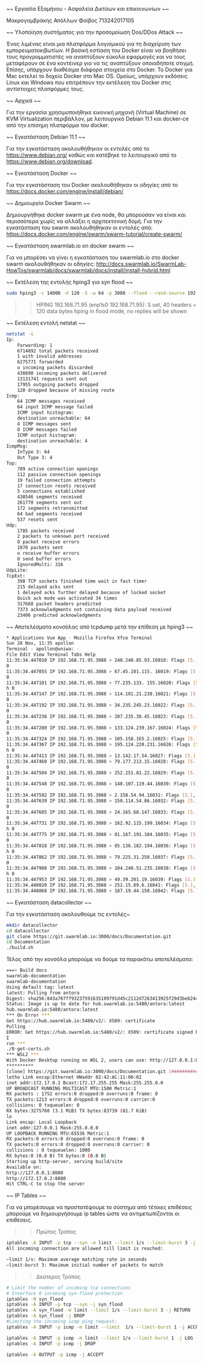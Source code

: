 ~~ Εργασία Εξαμήνου - Ασφαλεία Δικτύων και επικοινωνίων ~~

Μακρογαμβράκης Απόλλων Φοίβος
713242017105

~~ Υλοποίηση συστήματος για την προσομοίωση Dos/DDos Attack ~~

Ένας λιμένας είναι μια πλατφόρμα λογισμικού για τη διαχείριση των εμπορευματοκιβωτίων. 
Η βασική εστίαση του Docker είναι να βοηθήσει τους προγραμματιστές να αναπτύξουν εύκολα εφαρμογές και να τους μεταφέρουν σε ένα κοντέινερ για να τις αναπτύξουν οποιαδήποτε στιγμή.
Επίσης, υπάρχουν διαθέσιμα διάφορα στοιχεία στο Docker. Το Docker για Mac εκτελεί το δοχείο Docker στο Mac OS.
Ομοίως, υπάρχουν εκδόσεις Linux και Windows που επιτρέπουν την εκτέλεση του Docker στις αντίστοιχες πλατφόρμες τους.

~~ Αρχικά ~~

Για την εργασία χρησιμοποιήθηκε εικονική μηχανή (Virtual Machine) σε KVM Virtualization περιβάλλον, με λειτουργικό Debian 11.1 και docker-ce από την επίσημη πλατφόρμα του docker.

~~ Εγκατάσταση Debian 11.1 ~~

Για την εγκατάσταση ακολουθήθηκαν οι εντολές από το https://www.debian.org/ καθώς και κατέβηκε το λειτουργικό από το https://www.debian.org/download.

~~ Εγκατάσταση Docker ~~

Για την εγκατάσταση του Docker ακολουθήθηκαν οι οδηγίες από το https://docs.docker.com/engine/install/debian/

~~ Δημιουργία Docker Swarm ~~

Δημιουργήθηκε docker swarm με ένα node, θα μπορούσαν να είναι και περισσότερα χωρίς να αλλάξει η αρχιτεκτονική δομή.
Για την εγκατάσταση του swarm ακολουθήθηκαν οι εντολές από: https://docs.docker.com/engine/swarm/swarm-tutorial/create-swarm/

~~ Εγκατάσταση swarmlab.io on docker swarm ~~

Για να μπορέσει να γίνει η εγκατάσταση του swarmlab.io στο docker swarm ακολουθήθηκαν οι οδηγίες: http://docs.swarmlab.io/SwarmLab-HowTos/swarmlab/docs/swarmlab/docs/install/install-hybrid.html

~~ Εκτέλεση της εντολής hping3 για syn flood ~~

```bash
sudo hping3 -c 14000 -d 120 -S -w 64 -p 3088 --flood --rand-source 192.168.71.95
```
>> HPING 192.168.71.95 (enp1s0 192.168.71.95): S set, 40 headers + 120 data bytes hping in flood mode, no replies will be shown

~~ Εκτέλεση εντολή netstat ~~

```bash
netstat -s
Ip:
    Forwarding: 1
    6714892 total packets received
    1 with invalid addresses
    6275771 forwarded
    o incoming packets discarded
    438890 incoming packets delivered
    13131741 requests sent out
    17955 outgoing packets dropped
    120 dropped because of missing route
Icmp:
    64 ICMP messages received
    64 input ICMP message failed
    ICMP input histogram:
    destination unreachable: 64
    4 ICMP messages sent
    O ICMP messages failed
    ICMP output histogram:
    destination unreachable: 4
IcmpMsg:
    InType 3: 64
    Out Type 3: 4
Top:
    789 active connection openings
    112 passive connection openings
    19 failed connection attempts
    17 connection resets received
    5 connections established
    438546 segments received
    261770 segments sent out
    172 segments retransmitted
    64 bad segments received
    537 resets sent
Udp:
    1785 packets received
    2 packets to unknown port received
    O packet receive errors
    1870 packets sent
    o receive buffer errors
    O send buffer errors
    IgnoredMulti: 316
UdpLite:
TcpExt:
    398 TCP sockets finished time wait in fast timer
    215 delayed acks sent
    1 delayed acks further delayed because of locked socket
    Quick ack mode was activated 34 times
    317668 packet headers predicted
    7373 acknowledgments not containing data payload received
    23406 predicted acknowledgments
```
~~ Αποτελέσματα κονσόλας από tcpdump μετά την επίθεση με hping3 ~~

```bash
* Applications Vue App - Mozilla Firefox Xfce Terminal
Sun 28 Nov, 11:35 apollon
Terminal - apollon@uniwa: -
File Edit View Terminal Tabs Help
11:35:34.447010 IP 192.168.71.95.3088 > 240.240.85.93.16018: Flags [5.], seq 1550122629, ack 621167861, win 64240, options [mss 1460), length
0
11:35:34.447055 IP 192.168.71.95.3088 > 67.45.101.115. 16019: Flags [5.], seq 3984996027, ack 1611056161, win 64240, options [mss 1460), length
0
11:35:34.447101 IP 192.168.71.95.3088 > 77.235.133. 155.16020: Flags [5.], seq 3611295506, ack 1662272166, win 64240, options [mss 1460), lengt
h 0
11:35:34.447147 IP 192.168.71.95.3088 > 114.101.21.238.16021: Flags [5.], seq 3301958162, ack 238672718, win 64240, options [mss 1460), length
0
11:35:34.447192 IP 192.168.71.95.3088 > 34.235.245.23.16022: Flags [5.], seq 392413623, ack 1421390786, win 64240, options [mss 1460], length
0
11:35:34.447236 IP 192.168.71.95.3088 > 207.235.38.45.16023: Flags [5.], seq 3651039250, ack 1893493400, win 64240, options [mss 1460), length
0
11:35:34.447280 IP 192.168.71.95.3088 > 133.124.239.167.16024: Flags [S.], seq 23158304, ack 1660499813, win 64240, options [mss 1460), length
0
11:35:34.447324 IP 192.168.71.95.3088 > 105.158.165.2.16025: Flags [5.], seq 975114860, ack 51228886, win 64240, options [mss 1460), length o
11:35:34.447367 IP 192.168.71.95.3088 > 195.124.220.231.16026: Flags [5.], seq 1215833312, ack 664586846, win 64240, options [mss 1460], lengt
h 0
11:35:34.447413 IP 192.168.71.95.3088 > 13.142.17.54.16027: Flags [5.], seq 805180224, ack 1861312121, win 64240, options [mss 1460], length 0
11:35:34.447460 IP 192.168.71.95.3088 > 79.177.213.15.16028: Flags [5.], seq 4064525770, ack 301993332, win 64240, options [mss 1460), length
0
11:35:34.447504 IP 192.168.71.95.3088 > 252.251.81.22.16029: Flags [5.], seq 4102469318, ack 403830326, win 64240, options [mss 1460], length
0
11:35:34.447548 IP 192.168.71.95.3088 > 140.107.119.44.16030: Flags [5.], seq 3053884183, ack 837200910, win 64240, options [mss 1460), length
0
11:35:34.447592 IP 192.168.71.95.3088 > 2.158.54.94.16031: Flags [S.], seq 1256834734, ack 950928798, win 64240, options [mss 1460), length 0
11:35:34.447639 IP 192.168.71.95.3088 > 150.114.54.86.16032: Flags [5.], seq 2950004765, ack 1458970226, win 64240, options [mss 1460], length
0
11:35:34.447685 IP 192.168.71.95.3088 > 24.165.68.147.16033: Flags [S.], seq 2305816727, ack 1965974916, win 64240, options [mss 1460], length
0
11:35:34.447731 IP 192.168.71.95.3088 > 162.92.115.199.16034: Flags [5.], seq 2319037900, ack 1197457405, win 64240, options [mss 1460], lengt
h 0
11:35:34.447775 IP 192.168.71.95.3088 > 81.167.191.104.16035: Flags [5.], seq 1267269430, ack 787950879, win 64240, options [mss 1460), length
0
11:35:34.447818 IP 192.168.71.95.3088 > 85.136.182.194.16036: Flags [5.], seq 3624272231, ack 2139232251, win 64240, options [mss 1460], lengt
h 0
11:35:34.447862 IP 192.168.71.95.3088 > 79.225.31.250.16037: Flags [5.], seq 3357781946, ack 663608005, win 64240, options [mss 1460), length
0
11:35:34.447908 IP 192.168.71.95.3088 > 104.240.51.235.16038: Flags [5.], seq 3217381805, ack 1699093393, win 64240, options [mss 1460], lengt
h 0
11:35:34.447953 IP 192.168.71.95.3088 > 49.39.201.19.16039: Flags [S.], seq 2409508332, ack 307638335, win 64240, options [mss 1460), length 0
11:35:34.448020 IP 192.168.71.95.3088 > 252.15.89.6.16041: Flags [S.], seq 2175275946, ack 1924951166, win 64240, options [mss 1460), length 0
11:35:34.448068 IP 192.168.71.95.3088 > 187.19.44.150.16042: Flags [5.], seq 3931418540, ack 851321103, win 64240, options [mss 1460), length
```

~~ Εγκατάσταση datacollector ~~

Για την εγκατάσταση ακολουθούμε τις εντολές~

```bash
mkdir datacollector
cd datacollector
git clone https://git.swarmlab.io:3000/docs/Documentation.git
cd Documentation
./build.sh
```

Τέλος από την κονσόλα μπορούμε να δούμε τα παρακάτω αποτελέσματα:
```bash
===> Build docs
swarmlab-documentation
swarmlab-documentation
Using default tag: latest
latest: Pulling from antora
Digest: sha256:843a767ff93237591635109791d45c2112d7263413925f29d3beb244eab7e331
Status: Image is up to date for hub.swarmlab.io:5480/antora:latest
hub.swarmlab.io:5480/antora:latest
*** On Error ***
Get https://hub.swarmlab.io:5480/v2/: X509: certificate
Pulling -
ERROR: Get https://hub.swarmlab.io:5480/v2/: X509: certificate signed by unknown authority
I
run ***
./0-get-certs.sh
*** WSL2 ***
With Docker Desktop running on WSL 2, users can use: http://127.0.0.1:8080
**********
[clone] https://git.swarmlab.io:3000/docs/Documentation.git [##############################################################]
letho Link encap:Ethernet HWaddr 02:42:AC:11:00:02
inet addr:172.17.0.2 Bcast:172.17.255.255 Mask:255.255.0.0
UP BROADCAST RUNNING MULTICAST MTU:1500 Metric:1
RX packets : 1752 errors:0 dropped:0 overruns:0 frame: 0
TX packets:1213 errors:0 dropped:0 overruns:0 carrier:0
collisions: 0 txqueuelen: 0
RX bytes:3275768 (3.1 MiB) TX bytes:83739 (81.7 KiB)
lo
Link encap: Local Loopback
inet addr:127.0.0.1 Mask:255.0.0.0
UP LOOPBACK RUNNING MTU:65536 Metric:1
RX packets:0 errors:0 dropped:0 overruns:0 frame: 0
TX packets:0 errors:0 dropped:0 overruns:0 carrier: 0
collisions : 0 txqueuelen: 1000
RX bytes:0 (0.0 B) TX bytes:0 (0.0 B)
Starting up http-server, serving build/site
Available on:
http://127.0.0.1:8080
http://172.17.0.2:8080
Hit CTRL-C to stop the server
```

~~ IP Tables ~~

Για να μπορέσουμε να προστατέψουμε το σύστημα από τέτοιες επιθέσεις μπορούμε να δημιουργήσουμε ip tables ώστε να αντιμετωπίζονται οι επιθέσεις.

>> Πρώτος Τρόπος
```bash
iptables -A INPUT -p tcp --syn -m limit --limit 1/s --limit-burst 3 -j RETURN
All incoming connection are allowed till limit is reached:

–limit 1/s: Maximum average matching rate in seconds
–limit-burst 3: Maximum initial number of packets to match
```

>> Δεύτερος Τρόπος

```bash
# Limit the number of incoming tcp connections
# Interface 0 incoming syn-flood protection
iptables -N syn_flood
iptables -A INPUT -p tcp --syn -j syn_flood
iptables -A syn_flood -m limit --limit 1/s --limit-burst 3 -j RETURN
iptables -A syn_flood -j DROP
#Limiting the incoming icmp ping request:
iptables -A INPUT -p icmp -m limit --limit  1/s --limit-burst 1 -j ACCEPT

iptables -A INPUT -p icmp -m limit --limit 1/s --limit-burst 1 -j LOG --log-prefix PING-DROP:
iptables -A INPUT -p icmp -j DROP

iptables -A OUTPUT -p icmp -j ACCEPT
```

